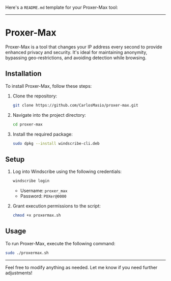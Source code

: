 Here's a `README.md` template for your Proxer-Max tool:

---

# Proxer-Max

Proxer-Max is a tool that changes your IP address every second to provide enhanced privacy and security. It's ideal for maintaining anonymity, bypassing geo-restrictions, and avoiding detection while browsing.

## Installation

To install Proxer-Max, follow these steps:

1. Clone the repository:

   ```bash
   git clone https://github.com/CarlosMasio/proxer-max.git
   ```

2. Navigate into the project directory:

   ```bash
   cd proxer-max
   ```

3. Install the required package:

   ```bash
   sudo dpkg --install windscribe-cli.deb
   ```

## Setup

1. Log into Windscribe using the following credentials:

   ```bash
   windscribe login
   ```

   - Username: `proxer_max`
   - Password: `POXer@0000`

2. Grant execution permissions to the script:

   ```bash
   chmod +x proxermax.sh
   ```

## Usage

To run Proxer-Max, execute the following command:

```bash
sudo ./proxermax.sh
```

---

Feel free to modify anything as needed. Let me know if you need further adjustments!
